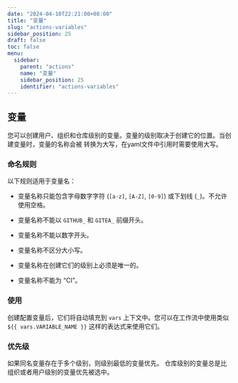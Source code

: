 ```yaml
---
date: "2024-04-10T22:21:00+08:00"
title: "变量"
slug: "actions-variables"
sidebar_position: 25
draft: false
toc: false
menu:
  sidebar:
    parent: "actions"
    name: "变量"
    sidebar_position: 25
    identifier: "actions-variables"
---
```


## 变量

您可以创建用户、组织和仓库级别的变量。变量的级别取决于创建它的位置。当创建变量时，变量的名称会被
转换为大写，在yaml文件中引用时需要使用大写。

### 命名规则

以下规则适用于变量名：

- 变量名称只能包含字母数字字符 (`[a-z]`, `[A-Z]`, `[0-9]`) 或下划线 (`_`)。不允许使用空格。

- 变量名称不能以 `GITHUB_` 和 `GITEA_` 前缀开头。

- 变量名称不能以数字开头。

- 变量名称不区分大小写。

- 变量名称在创建它们的级别上必须是唯一的。

- 变量名称不能为 “CI”。

### 使用

创建配置变量后，它们将自动填充到 `vars` 上下文中。您可以在工作流中使用类似 `${{ vars.VARIABLE_NAME }}` 这样的表达式来使用它们。

### 优先级

如果同名变量存在于多个级别，则级别最低的变量优先。
仓库级别的变量总是比组织或者用户级别的变量优先被选中。
